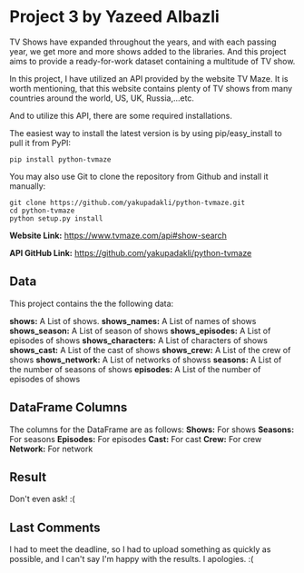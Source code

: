 # Project 3 by Yazeed Albazli

TV Shows have expanded throughout the years, and with each passing year, we get more and more shows added to the libraries. And this project aims to provide a ready-for-work dataset containing a multitude of TV show.

In this project, I have utilized an API provided by the website TV Maze. It is worth mentioning, that this website contains plenty of TV shows from many countries around the world, US, UK, Russia,...etc.

And to utilize this API, there are some required installations.

The easiest way to install the latest version
is by using pip/easy_install to pull it from PyPI:

    pip install python-tvmaze

You may also use Git to clone the repository from
Github and install it manually:

    git clone https://github.com/yakupadakli/python-tvmaze.git
    cd python-tvmaze
    python setup.py install

**Website Link:**
https://www.tvmaze.com/api#show-search

**API GitHub Link:**
https://github.com/yakupadakli/python-tvmaze

## Data

This project contains the the following data:

**shows:** A List of shows.
**shows_names:** A List of names of shows
**shows_season:** A List of season of shows
**shows_episodes:** A List of episodes of shows
**shows_characters:** A List of characters of shows
**shows_cast:** A List of the cast of shows
**shows_crew:** A List of the crew of shows
**shows_network:** A List of networks of showss
**seasons:** A List of the number of seasons of shows
**episodes:** A List of the number of episodes of shows

## DataFrame Columns

The columns for the DataFrame are as follows:
**Shows:** For shows
**Seasons:** For seasons
**Episodes:** For episodes
**Cast:** For cast
**Crew:** For crew
**Network:** For network

## Result

Don't even ask! :(

## Last Comments

I had to meet the deadline, so I had to upload something as quickly as possible, and I can't say I'm happy with the results.
I apologies. :(
